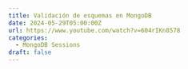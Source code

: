 ```yaml
---
title: Validación de esquemas en MongoDB
date: 2024-05-29T05:00:00Z
url: https://www.youtube.com/watch?v=604rIKn8578
categories:
  - MongoDB Sessions
draft: false
---
```

